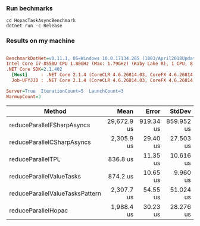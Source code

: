### Run bechmarks

```
cd HopacTaskAsyncBenchmark
dotnet run -c Release
```

### Results on my machine
``` ini

BenchmarkDotNet=v0.11.1, OS=Windows 10.0.17134.285 (1803/April2018Update/Redstone4)
Intel Core i7-8550U CPU 1.80GHz (Max: 1.79GHz) (Kaby Lake R), 1 CPU, 8 logical and 4 physical cores
.NET Core SDK=2.1.402
  [Host]     : .NET Core 2.1.4 (CoreCLR 4.6.26814.03, CoreFX 4.6.26814.02), 64bit RyuJIT DEBUG
  Job-UFYJJD : .NET Core 2.1.4 (CoreCLR 4.6.26814.03, CoreFX 4.6.26814.02), 64bit RyuJIT

Server=True  IterationCount=5  LaunchCount=3  
WarmupCount=3  

```
|                          Method |        Mean |     Error |     StdDev | Scaled | ScaledSD |    Gen 0 |   Gen 1 | Allocated |
|-------------------------------- |------------:|----------:|-----------:|-------:|---------:|---------:|--------:|----------:|
|      reduceParallelFSharpAsyncs | 29,672.9 us | 919.34 us | 859.952 us |  12.87 |     0.39 | 218.7500 | 93.7500 |   27744 B |
|      reduceParallelCSharpAsyncs |  2,305.9 us |  29.40 us |  27.503 us |   1.00 |     0.00 |  50.7813 |       - | 4718608 B |
|               reduceParallelTPL |    836.8 us |  11.35 us |  10.616 us |   0.36 |     0.01 |  49.8047 |       - | 4718608 B |
|        reduceParallelValueTasks |    874.2 us |  10.65 us |   9.960 us |   0.38 |     0.01 |        - |       - |      88 B |
| reduceParallelValueTasksPattern |  2,307.7 us |  54.55 us |  51.024 us |   1.00 |     0.02 |        - |       - |      88 B |
|             reduceParallelHopac |  1,988.4 us |  30.23 us |  28.276 us |   0.86 |     0.02 | 126.9531 |  3.9063 |   27784 B |

